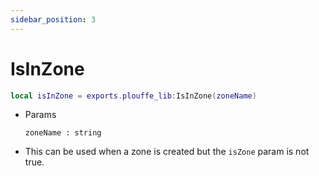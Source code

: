 ```yaml
---
sidebar_position: 3
---
```


# IsInZone
```lua
local isInZone = exports.plouffe_lib:IsInZone(zoneName)
```
- Params 
    ```
    zoneName : string 
    ```
- This can be used when a zone is created but the ``isZone`` param is not true.
